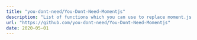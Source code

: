 ```yaml
---
title: "you-dont-need/You-Dont-Need-Momentjs"
description: "List of functions which you can use to replace moment.js + ESLint Plugin - you-dont-need/You-Dont-Need-Momentjs"
url: "https://github.com/you-dont-need/You-Dont-Need-Momentjs"
date: 2020-05-01
---
```

